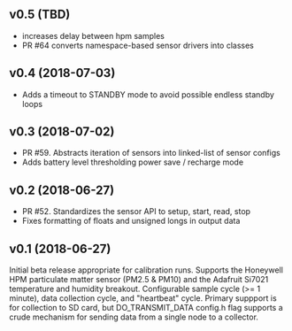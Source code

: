## v0.5 (TBD)
 * increases delay between hpm samples
 * PR #64 converts namespace-based sensor drivers into classes

## v0.4 (2018-07-03)
 * Adds a timeout to STANDBY mode to avoid possible endless standby loops

## v0.3 (2018-07-02)
 * PR #59. Abstracts iteration of sensors into linked-list of sensor configs
 * Adds battery level thresholding power save / recharge mode

## v0.2 (2018-06-27)

 * PR #52. Standardizes the sensor API to setup, start, read, stop
 * Fixes formatting of floats and unsigned longs in output data

## v0.1 (2018-06-27)

Initial beta release appropriate for calibration runs. Supports the Honeywell
HPM particulate matter sensor (PM2.5 & PM10) and the Adafruit Si7021 temperature
and humidity breakout. Configurable sample cycle (>= 1 minute), data
collection cycle, and "heartbeat" cycle. Primary suppport is for collection to
SD card, but DO_TRANSMIT_DATA config.h flag supports a crude mechanism for
sending data from a single node to a collector.

